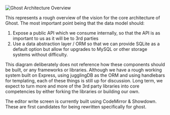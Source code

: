 ![Ghost Architecture Overview](http://erisds.co.uk/ghost/GhostArchNoText.png)

This represents a rough overview of the vision for the core architecture of Ghost. The most important point being that the data model should:

1. Expose a public API which we consume internally, so that the API is as important to us as it will be to 3rd parties
2. Use a data abstraction layer / ORM so that we can provide SQLite as a default option but allow for upgrades to MySQL or other storage systems without difficulty.

This diagram deliberately does not reference how these components should be built, or any frameworks or libraries. Although we have a rough working system built on Express, using jugglingDB as the ORM and using handlebars for templating, each of these things is still up for discussion. Long term, we expect to turn more and more of the 3rd party libraries into core competencies by either forking the libraries or building our own.

The editor write screen is currently built using CodeMirror & Showdown. These are first candidates for being rewritten specifically for ghost.